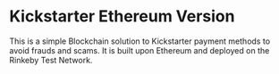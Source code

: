 # Kickstarter Ethereum Version
This is a simple Blockchain solution to Kickstarter payment methods to avoid frauds and scams. It is built upon Ethereum and deployed on the Rinkeby Test Network.
